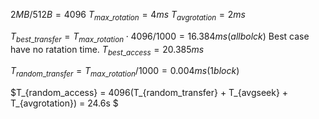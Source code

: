 $2MB / 512B = 4096$
$T_{max\_rotation} = 4ms$
$T_{avgrotation} = 2ms$

$T_{best\_transfer} = T_{max\_rotation} \cdot 4096/1000 = 16.384ms (all bolck)$
Best case have no ratation time.
$T_{best\_access} = 20.385ms$

$T_{random\_transfer} = T_{max\_rotation}/1000 = 0.004ms (1 block)$

$T_{random\_access} = 4096(T_{random\_transfer} + T_{avgseek} + T_{avgrotation}) = 24.6s $

